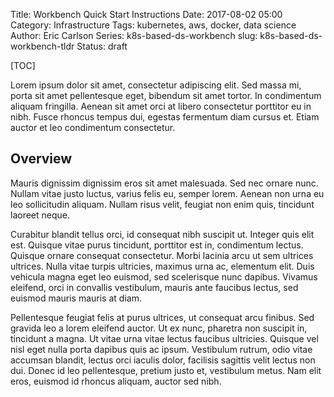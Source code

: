 Title: Workbench Quick Start Instructions
Date: 2017-08-02 05:00
Category: Infrastructure
Tags: kubernetes, aws, docker, data science
Author: Eric Carlson
Series: k8s-based-ds-workbench
slug: k8s-based-ds-workbench-tldr
Status: draft

[TOC]

Lorem ipsum dolor sit amet, consectetur adipiscing elit. Sed massa mi, porta sit amet pellentesque eget, bibendum sit amet tortor. In condimentum aliquam fringilla. Aenean sit amet orci at libero consectetur porttitor eu in nibh. Fusce rhoncus tempus dui, egestas fermentum diam cursus et. Etiam auctor et leo condimentum consectetur. 

## Overview

Mauris dignissim dignissim eros sit amet malesuada. Sed nec ornare nunc. Nullam vitae justo luctus, varius felis eu, semper lorem. Aenean non urna eu leo sollicitudin aliquam. Nullam risus velit, feugiat non enim quis, tincidunt laoreet neque.

Curabitur blandit tellus orci, id consequat nibh suscipit ut. Integer quis elit est. Quisque vitae purus tincidunt, porttitor est in, condimentum lectus. Quisque ornare consequat consectetur. Morbi lacinia arcu ut sem ultrices ultrices. Nulla vitae turpis ultricies, maximus urna ac, elementum elit. Duis vehicula magna eget leo euismod, sed scelerisque nunc dapibus. Vivamus eleifend, orci in convallis vestibulum, mauris ante faucibus lectus, sed euismod mauris mauris at diam.

Pellentesque feugiat felis at purus ultrices, ut consequat arcu finibus. Sed gravida leo a lorem eleifend auctor. Ut ex nunc, pharetra non suscipit in, tincidunt a magna. Ut vitae urna vitae lectus faucibus ultricies. Quisque vel nisl eget nulla porta dapibus quis ac ipsum. Vestibulum rutrum, odio vitae accumsan blandit, lectus orci iaculis dolor, facilisis sagittis velit lectus non dui. Donec id leo pellentesque, pretium justo et, vestibulum metus. Nam elit eros, euismod id rhoncus aliquam, auctor sed nibh.
